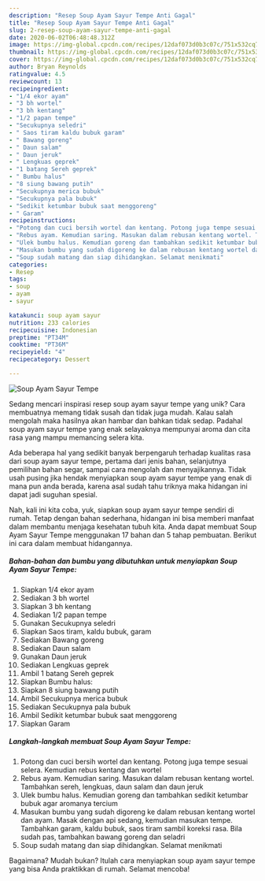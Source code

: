 ```yaml
---
description: "Resep Soup Ayam Sayur Tempe Anti Gagal"
title: "Resep Soup Ayam Sayur Tempe Anti Gagal"
slug: 2-resep-soup-ayam-sayur-tempe-anti-gagal
date: 2020-06-02T06:48:48.312Z
image: https://img-global.cpcdn.com/recipes/12daf073d0b3c07c/751x532cq70/soup-ayam-sayur-tempe-foto-resep-utama.jpg
thumbnail: https://img-global.cpcdn.com/recipes/12daf073d0b3c07c/751x532cq70/soup-ayam-sayur-tempe-foto-resep-utama.jpg
cover: https://img-global.cpcdn.com/recipes/12daf073d0b3c07c/751x532cq70/soup-ayam-sayur-tempe-foto-resep-utama.jpg
author: Bryan Reynolds
ratingvalue: 4.5
reviewcount: 13
recipeingredient:
- "1/4 ekor ayam"
- "3 bh wortel"
- "3 bh kentang"
- "1/2 papan tempe"
- "Secukupnya seledri"
- " Saos tiram kaldu bubuk garam"
- " Bawang goreng"
- " Daun salam"
- " Daun jeruk"
- " Lengkuas geprek"
- "1 batang Sereh geprek"
- " Bumbu halus"
- "8 siung bawang putih"
- "Secukupnya merica bubuk"
- "Secukupnya pala bubuk"
- "Sedikit ketumbar bubuk saat menggoreng"
- " Garam"
recipeinstructions:
- "Potong dan cuci bersih wortel dan kentang. Potong juga tempe sesuai selera. Kemudian rebus kentang dan wortel"
- "Rebus ayam. Kemudian saring. Masukan dalam rebusan kentang wortel. Tambahkan sereh, lengkuas, daun salam dan daun jeruk"
- "Ulek bumbu halus. Kemudian goreng dan tambahkan sedikit ketumbar bubuk agar aromanya tercium"
- "Masukan bumbu yang sudah digoreng ke dalam rebusan kentang wortel dan ayam. Masak dengan api sedang, kemudian masukan tempe. Tambahkan garam, kaldu bubuk, saos tiram sambil koreksi rasa. Bila sudah pas, tambahkan bawang goreng dan seladri"
- "Soup sudah matang dan siap dihidangkan. Selamat menikmati"
categories:
- Resep
tags:
- soup
- ayam
- sayur

katakunci: soup ayam sayur 
nutrition: 233 calories
recipecuisine: Indonesian
preptime: "PT34M"
cooktime: "PT36M"
recipeyield: "4"
recipecategory: Dessert

---
```



![Soup Ayam Sayur Tempe](https://img-global.cpcdn.com/recipes/12daf073d0b3c07c/751x532cq70/soup-ayam-sayur-tempe-foto-resep-utama.jpg)

Sedang mencari inspirasi resep soup ayam sayur tempe yang unik? Cara membuatnya memang tidak susah dan tidak juga mudah. Kalau salah mengolah maka hasilnya akan hambar dan bahkan tidak sedap. Padahal soup ayam sayur tempe yang enak selayaknya mempunyai aroma dan cita rasa yang mampu memancing selera kita.

Ada beberapa hal yang sedikit banyak berpengaruh terhadap kualitas rasa dari soup ayam sayur tempe, pertama dari jenis bahan, selanjutnya pemilihan bahan segar, sampai cara mengolah dan menyajikannya. Tidak usah pusing jika hendak menyiapkan soup ayam sayur tempe yang enak di mana pun anda berada, karena asal sudah tahu triknya maka hidangan ini dapat jadi suguhan spesial.




Nah, kali ini kita coba, yuk, siapkan soup ayam sayur tempe sendiri di rumah. Tetap dengan bahan sederhana, hidangan ini bisa memberi manfaat dalam membantu menjaga kesehatan tubuh kita. Anda dapat membuat Soup Ayam Sayur Tempe menggunakan 17 bahan dan 5 tahap pembuatan. Berikut ini cara dalam membuat hidangannya.

<!--inarticleads1-->

##### Bahan-bahan dan bumbu yang dibutuhkan untuk menyiapkan Soup Ayam Sayur Tempe:

1. Siapkan 1/4 ekor ayam
1. Sediakan 3 bh wortel
1. Siapkan 3 bh kentang
1. Sediakan 1/2 papan tempe
1. Gunakan Secukupnya seledri
1. Siapkan  Saos tiram, kaldu bubuk, garam
1. Sediakan  Bawang goreng
1. Sediakan  Daun salam
1. Gunakan  Daun jeruk
1. Sediakan  Lengkuas geprek
1. Ambil 1 batang Sereh geprek
1. Siapkan  Bumbu halus:
1. Siapkan 8 siung bawang putih
1. Ambil Secukupnya merica bubuk
1. Sediakan Secukupnya pala bubuk
1. Ambil Sedikit ketumbar bubuk saat menggoreng
1. Siapkan  Garam




<!--inarticleads2-->

##### Langkah-langkah membuat Soup Ayam Sayur Tempe:

1. Potong dan cuci bersih wortel dan kentang. Potong juga tempe sesuai selera. Kemudian rebus kentang dan wortel
1. Rebus ayam. Kemudian saring. Masukan dalam rebusan kentang wortel. Tambahkan sereh, lengkuas, daun salam dan daun jeruk
1. Ulek bumbu halus. Kemudian goreng dan tambahkan sedikit ketumbar bubuk agar aromanya tercium
1. Masukan bumbu yang sudah digoreng ke dalam rebusan kentang wortel dan ayam. Masak dengan api sedang, kemudian masukan tempe. Tambahkan garam, kaldu bubuk, saos tiram sambil koreksi rasa. Bila sudah pas, tambahkan bawang goreng dan seladri
1. Soup sudah matang dan siap dihidangkan. Selamat menikmati




Bagaimana? Mudah bukan? Itulah cara menyiapkan soup ayam sayur tempe yang bisa Anda praktikkan di rumah. Selamat mencoba!
